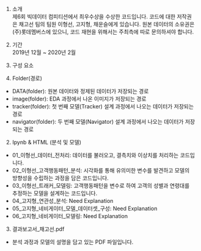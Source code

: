 1. 소개  
제6회 빅데이터 컴피티션에서 최우수상을 수상한 코드입니다. 코드에 대한 저작권은 채고선 팀의 팀원 이형선, 고지형, 채운슬에게 있습니다. 원본 데이터의 소유권은 (주)롯데멤버스에 있으니, 코드 재현을 위해서는 주최측에 따로 문의하셔야 합니다.

2. 기간  
2019년 12월 ~ 2020년 2월

3. 구성 요소
  1. Folder(경로)
  - DATA(folder): 원본 데이터와 정제된 데이터가 저장되는 경로
  - image(folder): EDA 과정에서 나온 이미지가 저장되는 경로
  - tracker(folder): 첫 번째 모델(Tracker) 설계 과정에서 나오는 데이터가 저장되는 경로
  - navigator(folder): 두 번째 모델(Navigator) 설계 과정에서 나오는 데이터가 저장되는 경로

  2. Ipynb & HTML (분석 및 모델) 
  - 01_이형선_데이터_전처리: 데이터를 불러오고, 결측치와 이상치를 처리하는 코드입니다.
  - 02_이형선_고객행동패턴_분석: 시각화를 통해 유의미한 변수를 발견하고 모델의 방향성을 수립하는 과정을 담은 코드입니다.
  - 03_이형선_트래커_모델링: 고객행동패턴을 변수로 하여 고객의 성별과 연령대를 추정하는 모델을 설계하는 코드입니다.
  - 04_고지형_연관성_분석: Need Explanation
  - 05_고지형_네비게이터_모델_데이터셋_구성: Need Explanation
  - 06_고지형_네비게이터_모델링:  Need Explanation

  3. 결과보고서_채고선.pdf
  - 분석 과정과 모델의 설명을 담고 있는 PDF 파일입니다.
